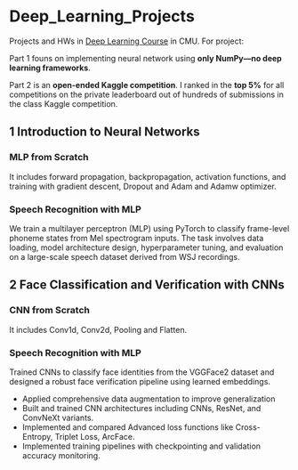 # Deep_Learning_Projects
Projects and HWs in [Deep Learning Course]("https://deeplearning.cs.cmu.edu/F24/index.html") in CMU. For project:

Part 1 founs on implementing neural network using **only NumPy—no deep learning frameworks**.

Part 2 is an **open-ended Kaggle competition**. I ranked in the **top 5%** for all competitions on the private leaderboard out of hundreds of submissions in the class Kaggle competition.

## 1 Introduction to Neural Networks

### MLP from Scratch
It includes forward propagation, backpropagation, activation functions, and training with gradient descent, Dropout and Adam and Adamw optimizer.

### Speech Recognition with MLP
 We train a multilayer perceptron (MLP) using PyTorch to classify frame-level phoneme states from Mel spectrogram inputs. The task involves data loading, model architecture design, hyperparameter tuning, and evaluation on a large-scale speech dataset derived from WSJ recordings.


## 2 Face Classification and Verification with CNNs

### CNN from Scratch
It includes Conv1d, Conv2d, Pooling and Flatten.

### Speech Recognition with MLP
Trained CNNs to classify face identities from the VGGFace2 dataset and designed a robust face verification pipeline using learned embeddings.
- Applied comprehensive data augmentation to improve generalization
- Built and trained CNN architectures including CNNs, ResNet, and ConvNeXt variants.
- Implemented and compared Advanced loss functions like Cross-Entropy, Triplet Loss, ArcFace.
- Implemented training pipelines with checkpointing and validation accuracy monitoring.

